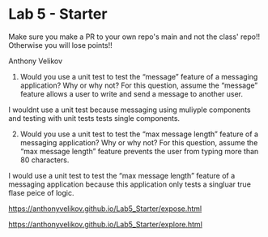 # Lab 5 - Starter
Make sure you make a PR to your own repo's main and not the class' repo!! Otherwise you will lose points!!

Anthony Velikov

1) Would you use a unit test to test the “message” feature of a messaging application? Why or why not? For this question, assume the “message” feature allows a user to write and send a message to another user.
  
I wouldnt use a unit test because messaging using muliyple components and testing with unit tests tests single components. 

2) Would you use a unit test to test the “max message length” feature of a messaging application? Why or why not? For this question, assume the “max message length” feature prevents the user from typing more than 80 characters.
   
I would use a unit test to test the “max message length” feature of a messaging application because this application only tests a singluar true flase peice of logic.  

https://anthonyvelikov.github.io/Lab5_Starter/expose.html

https://anthonyvelikov.github.io/Lab5_Starter/explore.html
